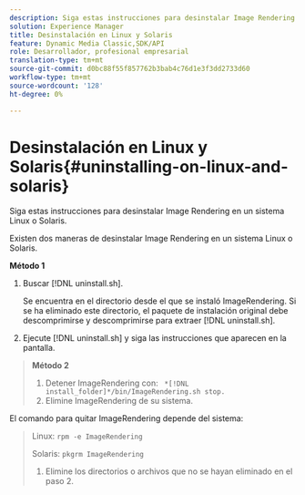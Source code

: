 ```yaml
---
description: Siga estas instrucciones para desinstalar Image Rendering en un sistema Linux o Solaris.
solution: Experience Manager
title: Desinstalación en Linux y Solaris
feature: Dynamic Media Classic,SDK/API
role: Desarrollador, profesional empresarial
translation-type: tm+mt
source-git-commit: d0bc88f55f857762b3bab4c76d1e3f3dd2733d60
workflow-type: tm+mt
source-wordcount: '128'
ht-degree: 0%

---
```



# Desinstalación en Linux y Solaris{#uninstalling-on-linux-and-solaris}

Siga estas instrucciones para desinstalar Image Rendering en un sistema Linux o Solaris.

Existen dos maneras de desinstalar Image Rendering en un sistema Linux o Solaris.

**Método 1**

1. Buscar [!DNL uninstall.sh].

   Se encuentra en el directorio desde el que se instaló ImageRendering. Si se ha eliminado este directorio, el paquete de instalación original debe descomprimirse y descomprimirse para extraer [!DNL uninstall.sh].
1. Ejecute [!DNL uninstall.sh] y siga las instrucciones que aparecen en la pantalla.

>**Método 2**
>
>1. Detener ImageRendering con: ` *[!DNL install_folder]*/bin/ImageRendering.sh stop.`
>1. Elimine ImageRendering de su sistema.

>
>   
El comando para quitar ImageRendering depende del sistema:
>
>   Linux: `rpm -e ImageRendering`
>
>   Solaris: `pkgrm ImageRendering`
>
>1. Elimine los directorios o archivos que no se hayan eliminado en el paso 2.

>



